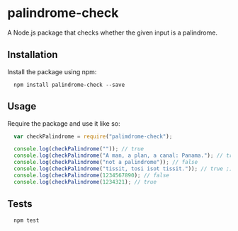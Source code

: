 # palindrome-check

A Node.js package that checks whether the given input is a palindrome.

## Installation

Install the package using npm:

```shell
  npm install palindrome-check --save
```

## Usage

Require the package and use it like so:

```js
  var checkPalindrome = require("palimdrome-check");

  console.log(checkPalindrome("")); // true
  console.log(checkPalindrome("A man, a plan, a canal: Panama."); // true
  console.log(checkPalindrome("not a palindrome")); // false
  console.log(checkPalindrome("tissit, tosi isot tissit.")); // true ;)
  console.log(checkPalindrome(1234567890); // false
  console.log(checkPalindrome(1234321); // true
```

## Tests

```shell
  npm test
```